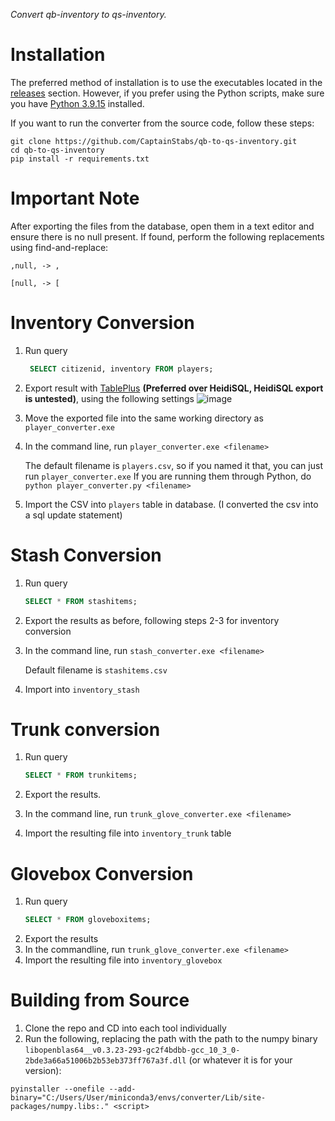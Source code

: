 *Convert qb-inventory to qs-inventory.*

# Installation
  The preferred method of installation is to use the executables located in the [releases](https://github.com/CaptainStabs/qb-to-qs-inventory/releases) section. However, if you prefer using the Python scripts, make sure you have [Python 3.9.15](https://www.python.org/downloads/release/python-3915/) installed.

  If you want to run the converter from the source code, follow these steps:
  
  ```
  git clone https://github.com/CaptainStabs/qb-to-qs-inventory.git
  cd qb-to-qs-inventory
  pip install -r requirements.txt
  ```

# Important Note
  After exporting the files from the database, open them in a text editor and ensure there is no null present. If found, perform the following replacements using find-and-replace:
  
    ,null, -> ,

    [null, -> [

# Inventory Conversion
  1. Run query
     ```sql
      SELECT citizenid, inventory FROM players;
      ```

  2. Export result with [TablePlus](https://tableplus.com/) **(Preferred over HeidiSQL, HeidiSQL export is untested)**, using the following settings
     ![image](https://github.com/CaptainStabs/qb-to-qs-inventory/assets/40151222/e83e8f98-6cc5-4bf2-ab43-52fda04b4a60)
  
  3. Move the exported file into the same working directory as `player_converter.exe`
  5. In the command line, run `player_converter.exe <filename>`

     The default filename is `players.csv`, so if you named it that, you can just run `player_converter.exe`
     If you are running them through Python, do `python player_converter.py <filename>`

   6. Import the CSV into `players` table in database. (I converted the csv into a sql update statement)


# Stash Conversion
  1. Run query
     ```sql
     SELECT * FROM stashitems;
     ```

  2. Export the results as before, following steps 2-3 for inventory conversion
  3. In the command line, run `stash_converter.exe <filename>`

     Default filename is `stashitems.csv`
  4. Import into `inventory_stash`


# Trunk conversion
  1. Run query
     ```sql
     SELECT * FROM trunkitems;
     ```

  2. Export the results.
  3. In the command line, run `trunk_glove_converter.exe <filename>`
  4. Import the resulting file into `inventory_trunk` table

# Glovebox Conversion
  1. Run query
     ```sql
     SELECT * FROM gloveboxitems;
     ```
  2. Export the results
  3. In the commandline, run `trunk_glove_converter.exe <filename>`
  4. Import the resulting file into `inventory_glovebox`

  # Building from Source
  1. Clone the repo and CD into each tool individually
  2. Run the following, replacing the path with the path to the numpy binary `libopenblas64__v0.3.23-293-gc2f4bdbb-gcc_10_3_0-2bde3a66a51006b2b53eb373ff767a3f.dll` (or whatever it is for your version):
```
pyinstaller --onefile --add-binary="C:/Users/User/miniconda3/envs/converter/Lib/site-packages/numpy.libs:." <script>
```
  
